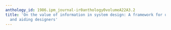 ```yaml
---
anthology_id: 1986.ipm_journal-ir0anthology0volumeA22A3.2
title: 'On the value of information in system design: A framework for understanding
  and aiding designers'
---
```

